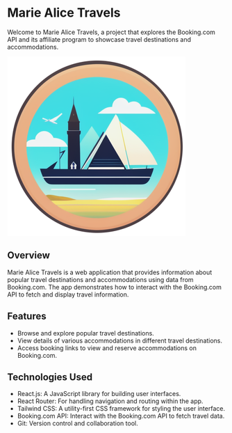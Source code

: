 # Marie Alice Travels

Welcome to Marie Alice Travels, a project that explores the Booking.com API and its affiliate program to showcase travel destinations and accommodations.

![App Screenshot](public/logo2.png)

## Overview

Marie Alice Travels is a web application that provides information about popular travel destinations and accommodations using data from Booking.com. The app demonstrates how to interact with the Booking.com API to fetch and display travel information.

## Features

- Browse and explore popular travel destinations.
- View details of various accommodations in different travel destinations.
- Access booking links to view and reserve accommodations on Booking.com.

## Technologies Used

- React.js: A JavaScript library for building user interfaces.
- React Router: For handling navigation and routing within the app.
- Tailwind CSS: A utility-first CSS framework for styling the user interface.
- Booking.com API: Interact with the Booking.com API to fetch travel data.
- Git: Version control and collaboration tool.
